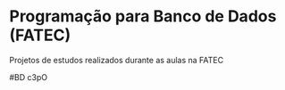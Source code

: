 # Programação para Banco de Dados (FATEC)
 Projetos de estudos realizados durante as aulas na FATEC

 #BD c3pO
